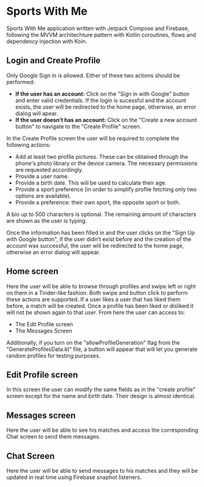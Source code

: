 # Sports With Me

Sports With Me application written with Jetpack Compose and Firebase, following the MVVM architechture pattern with Kotlin coroutines, flows and dependency injection with Koin.

## Login and Create Profile


Only Google Sign in is allowed. Either of these two actions should be performed:
* **If the user has an account:** Click on the "Sign in with Google" button and enter valid credentials. If the login is sucessful and the account exists, the user will be redirected to the home page, otherwise, an error dialog will apear.
* **If the user doesn't has an account:** Click on the "Create a new account button" to navigate to the "Create Profile" screen.

In the Create Profile screen the user will be required to complete the following actions:
* Add at least two profile pictures. These can be obtained through the phone's photo library or the device camera. The necessary permissions are requested accordingly.
* Provide a user name.
* Provide a birth date. This will be used to calculate their age.
* Provide a sport preference (in order to simplify profile fetching only two options are available).
* Provide a preference: their own sport, the opposite sport or both.

A bio up to 500 characters is optional. The remaining amount of characters are shown as the user is typing.

Once the information has been filled in and the user clicks on the "Sign Up with Google button", if the user didn't exist before and the creation of the account was successful, the user will be redirected to the home page, otherwise an error dialog will appear.

## Home screen
Here the user will be able to browse through profiles and swipe left or right on them in a Tinder-like fashion. Both swipe and button click to perform these actions are supported. If a user likes a user that has liked them before, a match will be created. Once a profile has been liked or disliked it will not be shown again to that user. From here the user can access to:
* The Edit Profile screen
* The Messages Screen

Additionally, if you turn on the "allowProfileGeneration" flag from the "GenerateProfilesData.kt" file, a button will appear that will let you generate random profiles for testing purposes.



## Edit Profile screen
In this screen the user can modify the same fields as in the "create profile" screen except for the name and birth date. Their design is almost identical.



## Messages screen
Here the user will be able to see his matches and access the corresponding Chat screen to send them messages.



## Chat Screen
Here the user will be able to send messages to his matches and they will be updated in real time using Firebase snaphot listeners.

